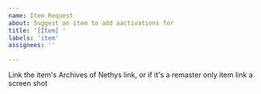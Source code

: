 ```yaml
---
name: Item Request
about: Suggest an item to add aactivations for
title: '[Item] '
labels: 'item'
assignees: ''

---
```


Link the item's Archives of Nethys link, or if it's a remaster only item link a screen shot
